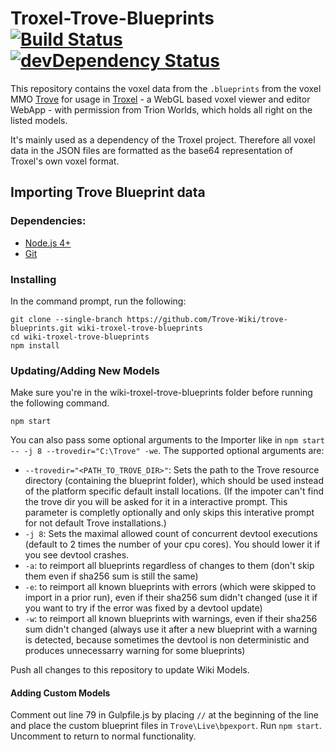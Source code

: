 # Troxel-Trove-Blueprints [![Build Status](https://travis-ci.org/troxeljs/trove-blueprints.svg)](https://travis-ci.org/troxeljs/trove-blueprints) [![devDependency Status](https://david-dm.org/troxeljs/trove-blueprints/dev-status.svg)](https://david-dm.org/troxeljs/trove-blueprints#info=devDependencies)

This repository contains the voxel data from the `.blueprints` from the voxel MMO [Trove](http://www.trionworlds.com/Trove/) for usage in [Troxel](https://github.com/troxeljs) - a WebGL based voxel viewer and editor WebApp - with permission from Trion Worlds, which holds all right on the listed models.

It's mainly used as a dependency of the Troxel project. Therefore all voxel data in the JSON files are formatted as the base64 representation of Troxel's own voxel format.

## Importing Trove Blueprint data
### Dependencies:
* [Node.js 4+](https://nodejs.org/)
* [Git](https://git-scm.com/downloads)

### Installing
In the command prompt, run the following:
```
git clone --single-branch https://github.com/Trove-Wiki/trove-blueprints.git wiki-troxel-trove-blueprints
cd wiki-troxel-trove-blueprints
npm install
```

### Updating/Adding New Models
Make sure you're in the wiki-troxel-trove-blueprints folder before running the following command.
```
npm start
```
You can also pass some optional arguments to the Importer like in `npm start -- -j 8 --trovedir="C:\Trove" -we`. The supported optional arguments are:

* `--trovedir="<PATH_TO_TROVE_DIR>"`: Sets the path to the Trove resource directory (containing the blueprint folder), which should be used instead of the platform specific default install locations. (If the impoter can't find the trove dir you will be asked for it in a interactive prompt. This parameter is completly optionally and only skips this interative prompt for not default Trove installations.)
* `-j 8`: Sets the maximal allowed count of concurrent devtool executions (default to 2 times the number of your cpu cores). You should lower it if you see devtool crashes.
* `-a`: to reimport all blueprints regardless of changes to them (don't skip them even if sha256 sum is still the same)
* `-e`: to reimport all known blueprints with errors (which were skipped to import in a prior run), even if their sha256 sum didn't changed (use it if you want to try if the error was fixed by a devtool update)
* `-w`: to reimport all known blueprints with warnings, even if their sha256 sum didn't changed (always use it after a new blueprint with a warning is detected, because sometimes the devtool is non deterministic and produces unnecessarry warning for some blueprints)

Push all changes to this repository to update Wiki Models.

#### Adding Custom Models
Comment out line 79 in Gulpfile.js by placing `//` at the beginning of the line and place the custom blueprint files in `Trove\Live\bpexport`. Run `npm start`. Uncomment to return to normal functionality.

